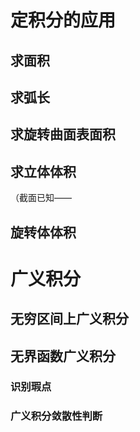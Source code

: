 


# 定积分的应用
## 求面积

## 求弧长

## 求旋转曲面表面积

## 求立体体积
（截面已知——

## 旋转体体积

# 广义积分
## 无穷区间上广义积分

## 无界函数广义积分
### 识别瑕点

### 广义积分敛散性判断



